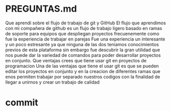 # PREGUNTAS.md
Que aprendi sobre el flujo de trabajo de git y GitHub
El flujo que aprendimos con mi compañera de github es un flujo de trabajo ligero basado en ramas de soporte para equipos que despliegan proyectos frecuenemente
como fue la experiencia de trabajar en parejas
Fue una experiencia un interesante y un poco estresante ya que ninguna de las dos teniamos conocimientos previos de esta plataforma sin embargo fue descubrir la gran utilidad que nos puede dar la variedad de comandos para poder desarrollar proyectos en conjunto.
Que ventajas crees que tiene usar git en proyectos de programacion 
Una de las ventajas que tiene el usar git es que se pueden editar los proyectos en conjunto y en la creacion de diferentes ramas que enos permiten trabajar por separado nuestros codigos con la finalidad de llegar a unirnos y crear un trabajo de calidad
# commit
